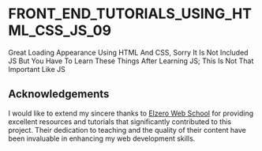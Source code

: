 # FRONT_END_TUTORIALS_USING_HTML_CSS_JS_09
Great Loading Appearance Using HTML And CSS, Sorry It Is Not Included JS But You Have To Learn These Things After Learning JS; This Is Not That Important Like JS


## Acknowledgements

I would like to extend my sincere thanks to [Elzero Web School](https://elzero.org) for providing excellent resources and tutorials that significantly contributed to this project. Their dedication to teaching and the quality of their content have been invaluable in enhancing my web development skills.
